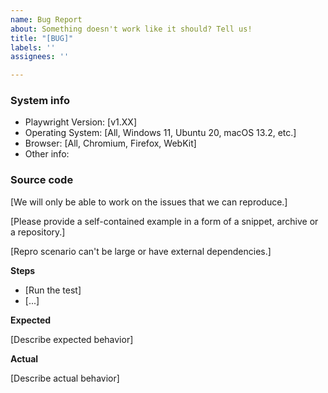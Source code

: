 ```yaml
---
name: Bug Report
about: Something doesn't work like it should? Tell us!
title: "[BUG]"
labels: ''
assignees: ''

---
```


### System info
- Playwright Version: [v1.XX]
- Operating System: [All, Windows 11, Ubuntu 20, macOS 13.2, etc.]
- Browser: [All, Chromium, Firefox, WebKit]
- Other info:

### Source code

[We will only be able to work on the issues that we can reproduce.]

[Please provide a self-contained example in a form of a snippet, archive or a repository.]

[Repro scenario can't be large or have external dependencies.]

**Steps**
- [Run the test]
- [...]

**Expected**

[Describe expected behavior]

**Actual**

[Describe actual behavior]

